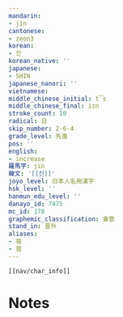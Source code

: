 ```yaml
---
mandarin:
- jìn
cantonese:
- zeon3
korean:
- 진
korean_native: ''
japanese:
- SHIN
japanese_nanori: ''
vietnamese:
middle_chinese_initial: t͡s
middle_chinese_final: iɪn
stroke_count: 10
radical: 日
skip_number: 2-6-4
grade_level: 先進
pos: ''
english:
- increase
羅馬字: jin
韓文: '[[진]]'
joyo_level: 日本人名用漢字
hsk_level: ''
hanmun_edu_level: ''
danayo_id: 7475
mc_id: 178
graphemic_classification: 會意
stand_in: 晋升
aliases:
- 晉
- 晋
---
```

```meta-bind-embed
[[nav/char_info]]
```

# Notes
